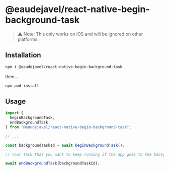 # @eaudejavel/react-native-begin-background-task

> ⚠️ Note: This only works on iOS and will be ignored on other platforms.

## Installation

```zsh
npm i @eaudejavel/react-native-begin-background-task
```

then...

```zsh
npx pod-install
```

## Usage

```javascript
import {
  beginBackgroundTask,
  endBackgroundTask,
} from "@eaudejavel/react-native-begin-background-task";

// ...

const backgroundTaskId = await beginBackgroundTask();

// Your task that you want to keep running if the app goes to the background...

await endBackgroundTask(backgroundTaskId);
```
